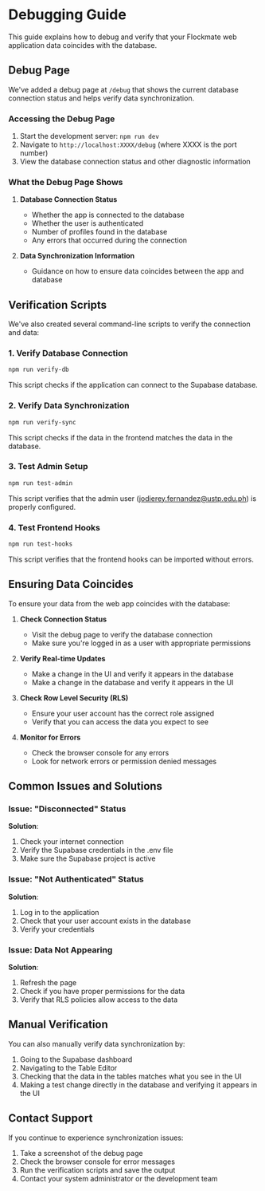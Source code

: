# Debugging Guide

This guide explains how to debug and verify that your Flockmate web application data coincides with the database.

## Debug Page

We've added a debug page at `/debug` that shows the current database connection status and helps verify data synchronization.

### Accessing the Debug Page

1. Start the development server: `npm run dev`
2. Navigate to `http://localhost:XXXX/debug` (where XXXX is the port number)
3. View the database connection status and other diagnostic information

### What the Debug Page Shows

1. **Database Connection Status**
   - Whether the app is connected to the database
   - Whether the user is authenticated
   - Number of profiles found in the database
   - Any errors that occurred during the connection

2. **Data Synchronization Information**
   - Guidance on how to ensure data coincides between the app and database

## Verification Scripts

We've also created several command-line scripts to verify the connection and data:

### 1. Verify Database Connection
```bash
npm run verify-db
```
This script checks if the application can connect to the Supabase database.

### 2. Verify Data Synchronization
```bash
npm run verify-sync
```
This script checks if the data in the frontend matches the data in the database.

### 3. Test Admin Setup
```bash
npm run test-admin
```
This script verifies that the admin user (jodierey.fernandez@ustp.edu.ph) is properly configured.

### 4. Test Frontend Hooks
```bash
npm run test-hooks
```
This script verifies that the frontend hooks can be imported without errors.

## Ensuring Data Coincides

To ensure your data from the web app coincides with the database:

1. **Check Connection Status**
   - Visit the debug page to verify the database connection
   - Make sure you're logged in as a user with appropriate permissions

2. **Verify Real-time Updates**
   - Make a change in the UI and verify it appears in the database
   - Make a change in the database and verify it appears in the UI

3. **Check Row Level Security (RLS)**
   - Ensure your user account has the correct role assigned
   - Verify that you can access the data you expect to see

4. **Monitor for Errors**
   - Check the browser console for any errors
   - Look for network errors or permission denied messages

## Common Issues and Solutions

### Issue: "Disconnected" Status
**Solution**: 
1. Check your internet connection
2. Verify the Supabase credentials in the .env file
3. Make sure the Supabase project is active

### Issue: "Not Authenticated" Status
**Solution**:
1. Log in to the application
2. Check that your user account exists in the database
3. Verify your credentials

### Issue: Data Not Appearing
**Solution**:
1. Refresh the page
2. Check if you have proper permissions for the data
3. Verify that RLS policies allow access to the data

## Manual Verification

You can also manually verify data synchronization by:

1. Going to the Supabase dashboard
2. Navigating to the Table Editor
3. Checking that the data in the tables matches what you see in the UI
4. Making a test change directly in the database and verifying it appears in the UI

## Contact Support

If you continue to experience synchronization issues:
1. Take a screenshot of the debug page
2. Check the browser console for error messages
3. Run the verification scripts and save the output
4. Contact your system administrator or the development team